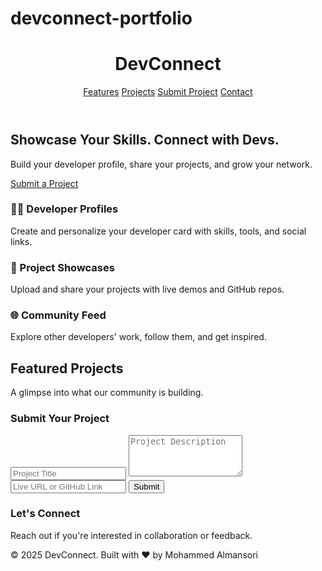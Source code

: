 # devconnect-portfolio
<!DOCTYPE html>
<html lang="en">
<head>
  <meta charset="UTF-8" />
  <meta name="viewport" content="width=device-width, initial-scale=1.0" />
  <title>DevConnect | Developer Portfolio Hub</title>
  <script defer src="https://cdn.jsdelivr.net/npm/axios/dist/axios.min.js"></script>
</head>
<body class="bg-gray-900 text-white">
  <header class="bg-gray-800 p-6 shadow-md">
    <div class="container mx-auto flex justify-between items-center">
      <h1 class="text-2xl font-bold text-blue-400">DevConnect</h1>
      <nav>
        <a href="#features" class="ml-4 text-white hover:text-blue-300">Features</a>
        <a href="#projects" class="ml-4 text-white hover:text-blue-300">Projects</a>
        <a href="#submit" class="ml-4 text-white hover:text-blue-300">Submit Project</a>
        <a href="#contact" class="ml-4 text-white hover:text-blue-300">Contact</a>
      </nav>
    </div>
  </header>

  <section class="text-center py-20 px-6 bg-gradient-to-r from-gray-900 via-gray-800 to-gray-900">
    <h2 class="text-4xl font-bold mb-4">Showcase Your Skills. Connect with Devs.</h2>
    <p class="text-lg text-gray-300 mb-6">Build your developer profile, share your projects, and grow your network.</p>
    <a href="#submit" class="bg-blue-500 hover:bg-blue-600 text-white font-semibold py-2 px-6 rounded-lg transition">Submit a Project</a>
  </section>

  <section id="features" class="py-16 px-6">
    <div class="max-w-5xl mx-auto grid md:grid-cols-3 gap-10 text-center">
      <div>
        <h3 class="text-xl font-semibold mb-2">👨‍💻 Developer Profiles</h3>
        <p class="text-gray-400">Create and personalize your developer card with skills, tools, and social links.</p>
      </div>
      <div>
        <h3 class="text-xl font-semibold mb-2">🚀 Project Showcases</h3>
        <p class="text-gray-400">Upload and share your projects with live demos and GitHub repos.</p>
      </div>
      <div>
        <h3 class="text-xl font-semibold mb-2">🌐 Community Feed</h3>
        <p class="text-gray-400">Explore other developers' work, follow them, and get inspired.</p>
      </div>
    </div>
  </section>

  <section id="projects" class="py-16 px-6 bg-gray-800">
    <div class="text-center mb-12">
      <h2 class="text-3xl font-bold text-blue-400">Featured Projects</h2>
      <p class="text-gray-300 mt-2">A glimpse into what our community is building.</p>
    </div>
    <div id="project-list" class="max-w-6xl mx-auto grid md:grid-cols-3 gap-8">
      <!-- Dynamic projects will appear here -->
    </div>
  </section>

  <section id="submit" class="py-16 px-6">
    <div class="max-w-xl mx-auto bg-gray-800 p-8 rounded-lg shadow">
      <h3 class="text-2xl font-bold text-center text-blue-400 mb-6">Submit Your Project</h3>
      <form id="project-form" class="space-y-4">
        <input type="text" id="title" placeholder="Project Title" class="w-full p-2 rounded bg-gray-700 text-white" required />
        <textarea id="description" placeholder="Project Description" class="w-full p-2 rounded bg-gray-700 text-white" rows="4" required></textarea>
        <input type="url" id="link" placeholder="Live URL or GitHub Link" class="w-full p-2 rounded bg-gray-700 text-white" required />
        <button type="submit" class="bg-blue-500 hover:bg-blue-600 py-2 px-4 rounded text-white font-semibold w-full">Submit</button>
      </form>
    </div>
  </section>

  <footer id="contact" class="bg-gray-900 py-10 px-6 text-center">
    <h3 class="text-xl font-semibold mb-2">Let's Connect</h3>
    <p class="text-gray-400 mb-4">Reach out if you're interested in collaboration or feedback.</p>
    <p class="text-gray-500">© 2025 DevConnect. Built with ❤️ by Mohammed Almansori</p>
  </footer>

  <script>
    const form = document.getElementById('project-form');
    const projectList = document.getElementById('project-list');

    form.addEventListener('submit', (e) => {
      e.preventDefault();
      const title = document.getElementById('title').value;
      const description = document.getElementById('description').value;
      const link = document.getElementById('link').value;

      const card = document.createElement('div');
      card.className = "bg-gray-700 p-6 rounded-lg shadow hover:shadow-xl transition";
      card.innerHTML = `
        <h4 class="text-xl font-bold mb-2">${title}</h4>
        <p class="text-gray-400 text-sm mb-4">${description}</p>
        <a href="${link}" target="_blank" class="text-blue-300 hover:underline">View Project →</a>
      `;

      projectList.prepend(card);
      form.reset();
    });
  </script>
</body>
</html>
